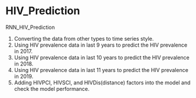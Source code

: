 # HIV_Prediction

RNN_HIV_Prediction

1. Converting the data from other types to time series style.
2. Using HIV prevalence data in last 9 years to predict the HIV prevalence in 2017.
3. Using HIV prevalence data in last 10 years to predict the HIV prevalence in 2018.
4. Using HIV prevalence data in last 11 years to predict the HIV prevalence in 2019.
5. Adding HIVPCI, HIVSCI, and HIVDis(distance) factors into the model and check the model performance.
